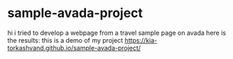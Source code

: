 # sample-avada-project
hi
i tried to develop a webpage from a travel sample page on avada here is the results:
this is a demo of my project
https://kia-torkashvand.github.io/sample-avada-project/
